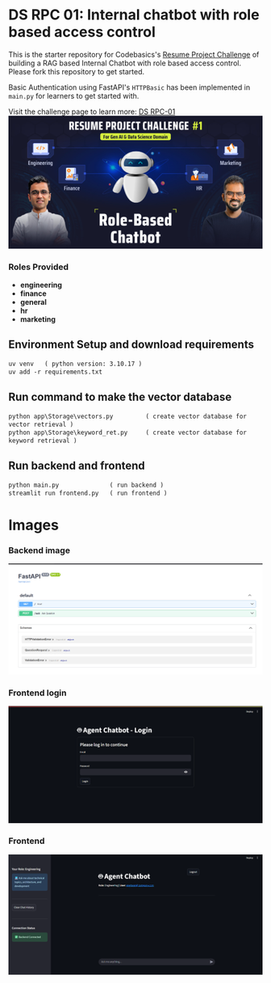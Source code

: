 # DS RPC 01: Internal chatbot with role based access control

This is the starter repository for Codebasics's [Resume Project Challenge](https://codebasics.io/challenge/codebasics-gen-ai-data-science-resume-project-challenge) of building a RAG based Internal Chatbot with role based access control. Please fork this repository to get started.

Basic Authentication using FastAPI's `HTTPBasic` has been implemented in `main.py` for learners to get started with.

Visit the challenge page to learn more: [DS RPC-01](https://codebasics.io/challenge/codebasics-gen-ai-data-science-resume-project-challenge)
![alt text](resources/RPC_01_Thumbnail.jpg)
### Roles Provided
 - **engineering**
 - **finance**
 - **general**
 - **hr**
 - **marketing**


## Environment Setup and download requirements
```
uv venv   ( python version: 3.10.17 )
uv add -r requirements.txt
```

## Run command to make the vector database
```
python app\Storage\vectors.py         ( create vector database for vector retrieval )
python app\Storage\keyword_ret.py     ( create vector database for keyword retrieval )
```


## Run backend and frontend
```
python main.py              ( run backend )
streamlit run frontend.py   ( run frontend )
```

# Images
### Backend image
<img src="images/backend.png" alt="My Image" width="600"/>

### Frontend login
<img src="images/frontend_login.png" alt="My Image" width="600"/>

### Frontend 
<img src="images/frontend.png" alt="My Image" width="600"/>